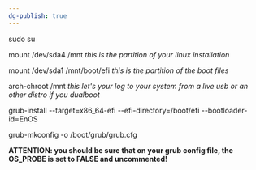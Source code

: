 ```yaml
---
dg-publish: true
---
```

sudo su  
  
mount /dev/sda4 /mnt 
*this is the partition of your linux installation*  
  
mount /dev/sda1 /mnt/boot/efi 
*this is the partition of the boot files*  
  
arch-chroot /mnt 
*this let's your log to your system from a live usb or an other distro if you dualboot*  
  
grub-install --target=x86_64-efi --efi-directory=/boot/efi --bootloader-id=EnOS  
  
grub-mkconfig -o /boot/grub/grub.cfg

**ATTENTION: you should be sure that on your grub config file, the OS_PROBE is set to FALSE and uncommented!**